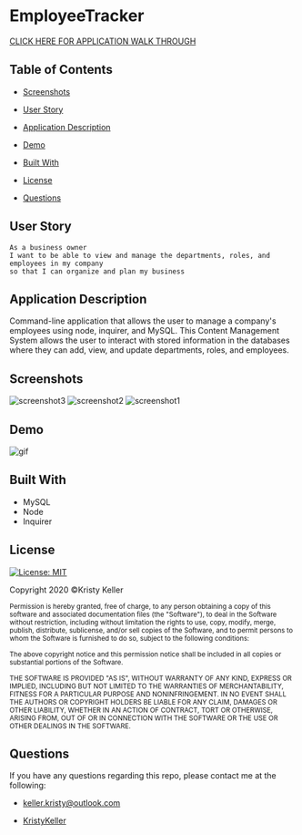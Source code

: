 # EmployeeTracker
[CLICK HERE FOR APPLICATION WALK THROUGH]()

## Table of Contents
* [Screenshots](#screenshots)

* [User Story](#user-story)

* [Application Description](#application-description)

* [Demo](#demo)

* [Built With](#built-with)

* [License](#license)

* [Questions](#questions)

## User Story
```
As a business owner
I want to be able to view and manage the departments, roles, and employees in my company
so that I can organize and plan my business

```
## Application Description
Command-line application that allows the user to manage a company's employees using node, inquirer, and MySQL. This Content Management System allows the user to interact with stored information in the databases where they can add, view, and update departments, roles, and employees.


## Screenshots
![screenshot3](./Assets/Images/.png)
![screenshot2](./Assets/Images/.png)
![screenshot1](./Assets/Images/.png)

## Demo
![gif]()

## Built With
* MySQL
* Node
* Inquirer

## License
[![License: MIT](https://img.shields.io/badge/License-MIT-yellow.svg)](https://opensource.org/licenses/MIT)

Copyright 2020 ©Kristy Keller

<sup>Permission is hereby granted, free of charge, to any person obtaining a copy of this software and associated documentation files (the "Software"), to deal in the Software without restriction, including without limitation the rights to use, copy, modify, merge, publish, distribute, sublicense, and/or sell copies of the Software, and to permit persons to whom the Software is furnished to do so, subject to the following conditions:
  
<sup>The above copyright notice and this permission notice shall be included in all copies or substantial portions of the Software.
  
<sup>THE SOFTWARE IS PROVIDED "AS IS", WITHOUT WARRANTY OF ANY KIND, EXPRESS OR IMPLIED, INCLUDING BUT NOT LIMITED TO THE WARRANTIES OF MERCHANTABILITY, FITNESS FOR A PARTICULAR PURPOSE AND NONINFRINGEMENT. IN NO EVENT SHALL THE AUTHORS OR COPYRIGHT HOLDERS BE LIABLE FOR ANY CLAIM, DAMAGES OR OTHER LIABILITY, WHETHER IN AN ACTION OF CONTRACT, TORT OR OTHERWISE, ARISING FROM, OUT OF OR IN CONNECTION WITH THE SOFTWARE OR THE USE OR OTHER DEALINGS IN THE SOFTWARE.
  
## Questions

If you have any questions regarding this repo, please contact me at the following:

* <keller.kristy@outlook.com>

* [KristyKeller](https://github.com/KristyKeller)


